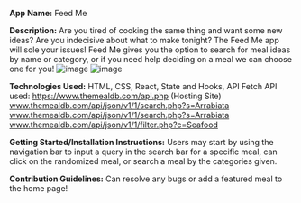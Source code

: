 **App Name:**
Feed Me

**Description:**
Are you tired of cooking the same thing and want some new ideas? Are you indecisive about what to make tonight? The Feed Me app will sole your issues!
Feed Me gives you the option to search for meal ideas by name or category, or if you need help deciding on a meal we can choose one for you!
![image](https://user-images.githubusercontent.com/101231657/169556307-77798e1e-d3e6-4520-afea-6bfa1fd91427.png)
![image](https://user-images.githubusercontent.com/101231657/169556408-97d09970-09e5-4544-beac-88224c5e6e2e.png)

**Technologies Used:** 
HTML, CSS, React, State and Hooks, API Fetch
API used: 
  https://www.themealdb.com/api.php (Hosting Site)
  www.themealdb.com/api/json/v1/1/search.php?s=Arrabiata
  www.themealdb.com/api/json/v1/1/search.php?s=Arrabiata
  www.themealdb.com/api/json/v1/1/filter.php?c=Seafood


**Getting Started/Installation Instructions:**
Users may start by using the navigation bar to input a query in the search bar for a specific meal, can click on the randomized meal, or search a meal by the categories given.

**Contribution Guidelines:**
Can resolve any bugs or add a featured meal to the home page!

